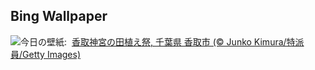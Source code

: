 ## Bing Wallpaper
![](https://www.bing.com/th?id=OHR.Sawara2025_JA-JP1817975477_UHD.jpg&w=1000)今日の壁紙: &nbsp;[香取神宮の田植え祭, 千葉県 香取市 (© Junko Kimura/特派員/Getty Images)](https://www.bing.com/th?id=OHR.Sawara2025_JA-JP1817975477_UHD.jpg)
<br><br/>
